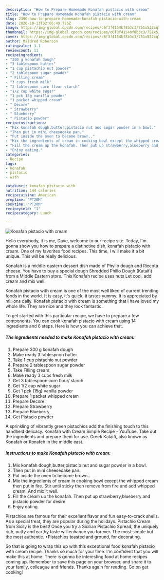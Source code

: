 ```yaml
---
description: "How to Prepare Homemade Konafah pistacio with cream"
title: "How to Prepare Homemade Konafah pistacio with cream"
slug: 2390-how-to-prepare-homemade-konafah-pistacio-with-cream
date: 2020-10-13T02:06:40.725Z
image: https://img-global.cpcdn.com/recipes/c6f3f4154bf8b3c3/751x532cq70/konafah-pistacio-with-cream-recipe-main-photo.jpg
thumbnail: https://img-global.cpcdn.com/recipes/c6f3f4154bf8b3c3/751x532cq70/konafah-pistacio-with-cream-recipe-main-photo.jpg
cover: https://img-global.cpcdn.com/recipes/c6f3f4154bf8b3c3/751x532cq70/konafah-pistacio-with-cream-recipe-main-photo.jpg
author: Mildred Roberson
ratingvalue: 3.1
reviewcount: 11
recipeingredient:
- "300 g konafah dough"
- "3 tablespoon butter"
- "1 cup pistachio nut powder"
- "2 tablespoon sugar powder"
- " Filling cream"
- "3 cups fresh milk"
- "3 tablespoon corn flour starch"
- "1/2 cup white sugar"
- "1 pck 15g vanilla powder"
- "1 packet whipped cream"
- " Decore"
- " Strawberry"
- " Blueberry"
- " Pistacio powder"
recipeinstructions:
- "Mix konafah dough,butter,pistacio nut and sugar powder in a bowl."
- "Then put in mini cheesecake pan."
- "Put inside the oven to become brown.."
- "Mix the ingredients of cream in cooking bowl except the whipped cream then put in fire. Stir until sticky then remove from fire and add whipped cream. And mix it well."
- "Fill the cream up the konafah. Then put up strawberry,blueberry and pistacio powder for desire."
- "Enjoy eating."
categories:
- Recipe
tags:
- konafah
- pistacio
- with

katakunci: konafah pistacio with 
nutrition: 144 calories
recipecuisine: American
preptime: "PT20M"
cooktime: "PT30M"
recipeyield: "1"
recipecategory: Lunch

---
```



![Konafah pistacio with cream](https://img-global.cpcdn.com/recipes/c6f3f4154bf8b3c3/751x532cq70/konafah-pistacio-with-cream-recipe-main-photo.jpg)

Hello everybody, it is me, Dave, welcome to our recipe site. Today, I'm gonna show you how to prepare a distinctive dish, konafah pistacio with cream. One of my favorites food recipes. This time, I will make it a bit unique. This will be really delicious.

Konafah is a middle-eastern dessert dish made of Phyllo dough and Riccota cheese. You have to buy a special dough Shredded Phillo Dough (Kataifi) from a Middle Eastern store. This Konafah recipe uses nuts Let cool, add cream and mix well.

Konafah pistacio with cream is one of the most well liked of current trending foods in the world. It is easy, it's quick, it tastes yummy. It is appreciated by millions daily. Konafah pistacio with cream is something that I have loved my whole life. They are nice and they look fantastic.


To get started with this particular recipe, we have to prepare a few components. You can cook konafah pistacio with cream using 14 ingredients and 6 steps. Here is how you can achieve that.

<!--inarticleads1-->

##### The ingredients needed to make Konafah pistacio with cream:

1. Prepare 300 g konafah dough
1. Make ready 3 tablespoon butter
1. Take 1 cup pistachio nut powder
1. Prepare 2 tablespoon sugar powder
1. Take  Filling cream:
1. Make ready 3 cups fresh milk
1. Get 3 tablespoon corn flour/ starch
1. Get 1/2 cup white sugar
1. Get 1 pck (15g) vanilla powder
1. Prepare 1 packet whipped cream
1. Prepare  Decore:
1. Prepare  Strawberry
1. Prepare  Blueberry
1. Get  Pistacio powder


A sprinkling of vibrantly green pistachios add the finishing touch to this handheld delicacy. Konafah with Cream Simple Recipe - YouTube. Take out the ingredients and prepare them for use. Greek Kataifi, also known as Konafah or Konafeh in the middle east. 

<!--inarticleads2-->

##### Instructions to make Konafah pistacio with cream:

1. Mix konafah dough,butter,pistacio nut and sugar powder in a bowl.
1. Then put in mini cheesecake pan.
1. Put inside the oven to become brown..
1. Mix the ingredients of cream in cooking bowl except the whipped cream then put in fire. Stir until sticky then remove from fire and add whipped cream. And mix it well.
1. Fill the cream up the konafah. Then put up strawberry,blueberry and pistacio powder for desire.
1. Enjoy eating.


Pistachios are famous for their excellent flavor and fun easy-to-crack shells. As a special treat, they are popular during the holidays. Pistachio Cream from Sicily is the best! Once you try a Sicilian Pistachio Spread, the uniquely rich, nutty and earthy taste will enhance you forever. The most simple but the most authentic. •Pistachios toasted and ground, for decorating. 

So that is going to wrap this up with this exceptional food konafah pistacio with cream recipe. Thanks so much for your time. I'm confident that you will make this at home. There is gonna be interesting food at home recipes coming up. Remember to save this page on your browser, and share it to your family, colleague and friends. Thanks again for reading. Go on get cooking!
